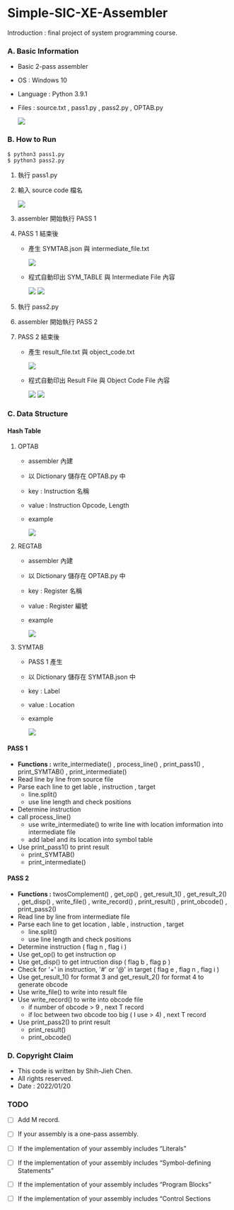 # Simple-SIC-XE-Assembler
Introduction : final project of system programming course.

### A. Basic Information
- Basic 2-pass assembler
- OS : Windows 10
- Language : Python 3.9.1
- Files : source.txt , pass1.py , pass2.py , OPTAB.py

  ![](https://i.imgur.com/c6IZbzR.jpg)

### B. How to Run
``` python =
$ python3 pass1.py
$ python3 pass2.py
```
1. 執行 pass1.py
2. 輸入 source code 檔名

   ![](https://i.imgur.com/PquCb6l.jpg)
3. assembler 開始執行 PASS 1
4. PASS 1 結束後
     - 產生 SYMTAB.json 與 intermediate_file.txt
 
        ![](https://i.imgur.com/8QN7vx0.jpg)

     - 程式自動印出 SYM_TABLE 與 Intermediate File 內容

        ![](https://i.imgur.com/JKvwMTb.jpg)
        ![](https://i.imgur.com/BwkbH00.jpg)

5. 執行 pass2.py
6. assembler 開始執行 PASS 2
7. PASS 2 結束後
     - 產生 result_file.txt 與 object_code.txt

        ![](https://i.imgur.com/nYZpvG3.jpg)

     - 程式自動印出 Result File 與 Object Code File 內容

        ![](https://i.imgur.com/tKVngqN.jpg)
        ![](https://i.imgur.com/RnHx484.jpg)

### C. Data Structure

#### Hash Table

1. OPTAB
   - assembler 內建
   - 以 Dictionary 儲存在 OPTAB.py 中
   - key : Instruction 名稱
   - value : Instruction Opcode, Length
   - example

      ![](https://i.imgur.com/zrh9xdt.jpg)
      
2. REGTAB
    - assembler 內建
    - 以 Dictionary 儲存在 OPTAB.py 中
    - key : Register 名稱
    - value : Register 編號
    - example

      ![](https://i.imgur.com/gKnafTN.jpg)
      
3. SYMTAB
   - PASS 1 產生
   - 以 Dictionary 儲存在 SYMTAB.json 中
   - key : Label
   - value : Location
   - example

      ![](https://i.imgur.com/zG3ddHm.jpg)
      
#### PASS 1
- **Functions :** write_intermediate() , process_line() , print_pass1() , print_SYMTAB() , print_intermediate()
- Read line by line from source file
- Parse each line to get lable , instruction , target
  - line.split()
  - use line length and check positions
- Determine instruction
- call process_line()
  - use write_intermediate() to write line with location imformation into intermediate file
  - add label and its location into symbol table
- Use print_pass1() to print result
  - print_SYMTAB()
  - print_intermediate() 

#### PASS 2
- **Functions :** twosComplement() , get_op() , get_result_1() , get_result_2() , get_disp() , write_file() , write_record() , print_result() , print_obcode() , print_pass2()
- Read line by line from intermediate file
- Parse each line to get location , lable , instruction , target
  - line.split()
  - use line length and check positions 
- Determine instruction ( flag n , flag i )
- Use get_op() to get instruction op
- Use get_disp() to get intruction disp ( flag b , flag p )
- Check for '+' in instruction, '#' or '@' in target ( flag e , flag n , flag i )
- Use get_result_1() for format 3 and get_result_2() for format 4 to generate obcode
- Use write_file() to write into result file
- Use write_record() to write into obcode file
  - if number of obcode > 9 , next T record
  - if loc between two obcode too big ( I use > 4) , next T record
- Use print_pass2() to print result
  - print_result()
  - print_obcode()

### D. Copyright Claim

- This code is written by Shih-Jieh Chen.
- All rights reserved.
- Date : 2022/01/20

### TODO
- [ ] Add M record.

- [ ] If your assembly is a one-pass assembly.
- [ ] If the implementation of your assembly includes “Literals”
- [ ] If the implementation of your assembly includes “Symbol-defining Statements”
- [ ] If the implementation of your assembly includes “Program Blocks”
- [ ] If the implementation of your assembly includes “Control Sections
